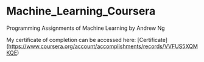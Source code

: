 # Machine_Learning_Coursera
Programming Assignments of Machine Learning by Andrew Ng

My certificate of completion can be accessed here: [Certificate] (https://www.coursera.org/account/accomplishments/records/VVFUS5XQMKQE)
